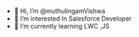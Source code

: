 - 👋 Hi, I’m @muthulingamVishwa
- 👀 I’m interested In Salesforce Developer
- 🌱 I’m currently learning LWC ,JS 


